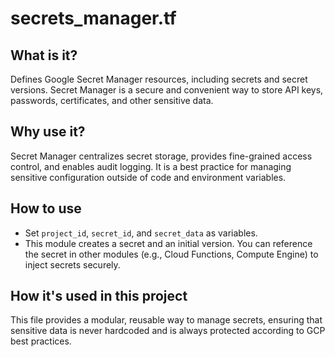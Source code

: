 # secrets_manager.tf

## What is it?
Defines Google Secret Manager resources, including secrets and secret versions. Secret Manager is a secure and convenient way to store API keys, passwords, certificates, and other sensitive data.

## Why use it?
Secret Manager centralizes secret storage, provides fine-grained access control, and enables audit logging. It is a best practice for managing sensitive configuration outside of code and environment variables.

## How to use
- Set `project_id`, `secret_id`, and `secret_data` as variables.
- This module creates a secret and an initial version. You can reference the secret in other modules (e.g., Cloud Functions, Compute Engine) to inject secrets securely.

## How it's used in this project
This file provides a modular, reusable way to manage secrets, ensuring that sensitive data is never hardcoded and is always protected according to GCP best practices.
